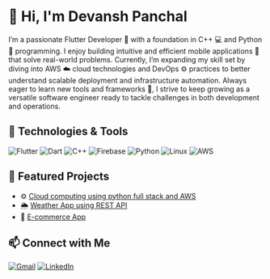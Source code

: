 # 👋 Hi, I'm Devansh Panchal

I’m a passionate Flutter Developer 🚀 with a foundation in C++ 💻 and Python 🐍 programming. I enjoy building intuitive and efficient mobile applications 📱 that solve real-world problems. Currently, I’m expanding my skill set by diving into AWS ☁️ cloud technologies and DevOps ⚙️ practices to better understand scalable deployment and infrastructure automation. Always eager to learn new tools and frameworks 🔧, I strive to keep growing as a versatile software engineer ready to tackle challenges in both development and operations.

## 🔧 Technologies & Tools

![Flutter](https://img.shields.io/badge/Flutter-02569B?logo=flutter&logoColor=white)
![Dart](https://img.shields.io/badge/Dart-0175C2?logo=dart&logoColor=white)
![C++](https://img.shields.io/badge/C++-00599C?logo=c%2B%2B&logoColor=white)
![Firebase](https://img.shields.io/badge/Firebase-FFCA28?logo=firebase&logoColor=black)
![Python](https://img.shields.io/badge/Python-3776AB?logo=python&logoColor=white)
![Linux](https://img.shields.io/badge/Linux-FCC624?logo=linux&logoColor=black)
![AWS](https://img.shields.io/badge/AWS-232F3E?logo=amazon-aws&logoColor=white)

## 📂 Featured Projects
- ⚙️ [Cloud computing using python full stack and AWS](https://github.com/Devansh073/Summer-training-project)
- 🌦️ [Weather App using REST API](https://github.com/Devansh073/Weather-app-Flutter)
- 🛒 [E-commerce App](https://github.com/Devansh073/Nike_app)

## 📫 Connect with Me
[![Gmail](https://img.shields.io/badge/Gmail-red?logo=gmail&logoColor=white)](mailto:devanshpanchal722003@gmail.com)
[![LinkedIn](https://img.shields.io/badge/LinkedIn-blue?logo=linkedin)](www.linkedin.com/in/devanshpanchal2003)

